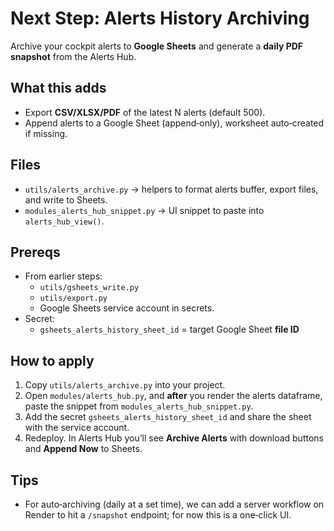 # Next Step: Alerts History Archiving

Archive your cockpit alerts to **Google Sheets** and generate a **daily PDF snapshot** from the Alerts Hub.

## What this adds
- Export **CSV/XLSX/PDF** of the latest N alerts (default 500).
- Append alerts to a Google Sheet (append‑only), worksheet auto‑created if missing.

## Files
- `utils/alerts_archive.py` → helpers to format alerts buffer, export files, and write to Sheets.
- `modules_alerts_hub_snippet.py` → UI snippet to paste into `alerts_hub_view()`.

## Prereqs
- From earlier steps:
  - `utils/gsheets_write.py`
  - `utils/export.py`
  - Google Sheets service account in secrets.
- Secret:
  - `gsheets_alerts_history_sheet_id` = target Google Sheet **file ID**

## How to apply
1) Copy `utils/alerts_archive.py` into your project.
2) Open `modules/alerts_hub.py`, and **after** you render the alerts dataframe, paste the snippet from `modules_alerts_hub_snippet.py`.
3) Add the secret `gsheets_alerts_history_sheet_id` and share the sheet with the service account.
4) Redeploy. In Alerts Hub you’ll see **Archive Alerts** with download buttons and **Append Now** to Sheets.

## Tips
- For auto‑archiving (daily at a set time), we can add a server workflow on Render to hit a `/snapshot` endpoint; for now this is a one‑click UI.

